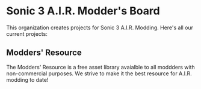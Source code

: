 # Sonic 3 A.I.R. Modder's Board
This organization creates projects for Sonic 3 A.I.R. Modding. Here's all our current projects:

## Modders' Resource
The Modders' Resource is a free asset library avaialble to all moddders with non-commercial purposes. We strive to make it the best resource for A.I.R. modding to date!
